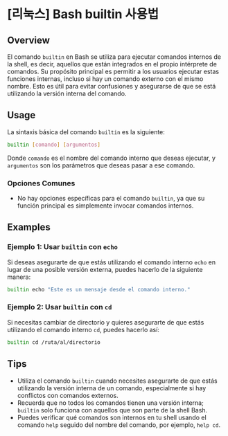 # [리눅스] Bash builtin 사용법

## Overview
El comando `builtin` en Bash se utiliza para ejecutar comandos internos de la shell, es decir, aquellos que están integrados en el propio intérprete de comandos. Su propósito principal es permitir a los usuarios ejecutar estas funciones internas, incluso si hay un comando externo con el mismo nombre. Esto es útil para evitar confusiones y asegurarse de que se está utilizando la versión interna del comando.

## Usage
La sintaxis básica del comando `builtin` es la siguiente:

```bash
builtin [comando] [argumentos]
```

Donde `comando` es el nombre del comando interno que deseas ejecutar, y `argumentos` son los parámetros que deseas pasar a ese comando. 

### Opciones Comunes
- No hay opciones específicas para el comando `builtin`, ya que su función principal es simplemente invocar comandos internos.

## Examples
### Ejemplo 1: Usar `builtin` con `echo`
Si deseas asegurarte de que estás utilizando el comando interno `echo` en lugar de una posible versión externa, puedes hacerlo de la siguiente manera:

```bash
builtin echo "Este es un mensaje desde el comando interno."
```

### Ejemplo 2: Usar `builtin` con `cd`
Si necesitas cambiar de directorio y quieres asegurarte de que estás utilizando el comando interno `cd`, puedes hacerlo así:

```bash
builtin cd /ruta/al/directorio
```

## Tips
- Utiliza el comando `builtin` cuando necesites asegurarte de que estás utilizando la versión interna de un comando, especialmente si hay conflictos con comandos externos.
- Recuerda que no todos los comandos tienen una versión interna; `builtin` solo funciona con aquellos que son parte de la shell Bash.
- Puedes verificar qué comandos son internos en tu shell usando el comando `help` seguido del nombre del comando, por ejemplo, `help cd`.
